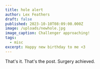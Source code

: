 ```yaml
---
title: hole alert
author: Lex Feathers
draft: false
published: 2023-10-10T08:09:00.000Z
image: /uploads/newhole.jpg
image_caption: Challenger approaching!
tags:
  - misc
excerpt: Happy new birthday to me <3
---
```

That's it. That's the post. 
Surgery achieved.
